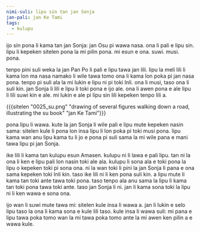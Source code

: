 ```yaml
---
nimi-suli: lipu sin tan jan Sonja
jan-pali: jan Ke Tami
tags:
  - kulupu
---
```

ijo sin pona li kama tan jan Sonja: jan Osu pi wawa nasa. ona li pali e lipu sin. lipu li kepeken sitelen pona la mi pilin pona. mi esun e ona. suwi. musi. pona.

tenpo pini suli weka la jan Pan Po li pali e lipu tawa jan lili. lipu la meli lili li kama lon ma nasa namako li wile tawa tomo ona li kama lon poka pi jan nasa pona. tenpo pi suli ala la mi lukin e lipu ni pi toki Inli. ona li musi, taso ona li suli kin. jan Sonja li lili e lipu li toki pona e ijo ale. ona li awen pona e ale lipu li lili suwi kin e ale. mi lukin e ale pi lipu sin lili kepeken tenpo lili a.

{{{sitelen "0025_su.png" "drawing of several figures walking down a road, illustrating the su book" "jan Ke Tami"}}}

pona lipu li wawa. kute la jan Sonja li wile pali e lipu mute kepeken nasin sama: sitelen kule li pona lon insa lipu li lon poka pi toki musi pona. lipu kama wan anu lipu kama tu li jo e pona pi suli sama la mi wile pana e mani tawa lipu pi jan Sonja.

ike lili li kama tan kulupu esun Amasen. kulupu ni li lawa e pali lipu. tan ni la ona li ken e lipu pali lon nasin toki ale ala. kulupu li sona ala e toki pona la lipu o kepeken toki pi sona ona. ni la wan toki li pini la jan Sonja li pana e ona sama kepeken toki Inli kin. taso ike lili ni li ken pona suli kin. a lipu mute li kama tan toki ante tawa toki pona. taso tenpo ala anu sama la lipu li kama tan toki pona tawa toki ante. taso jan Sonja li ni. jan li kama sona toki la lipu ni li ken wawa e sona ona. 

ijo wan li suwi mute tawa mi: sitelen kule insa li wawa a. jan li lukin e selo lipu taso la ona li kama sona e kule lili taso. kule insa li wawa suli: mi pana e lipu tawa poka tomo wan la mi tawa poka tomo ante la mi awen ken pilin a e wawa kule.
